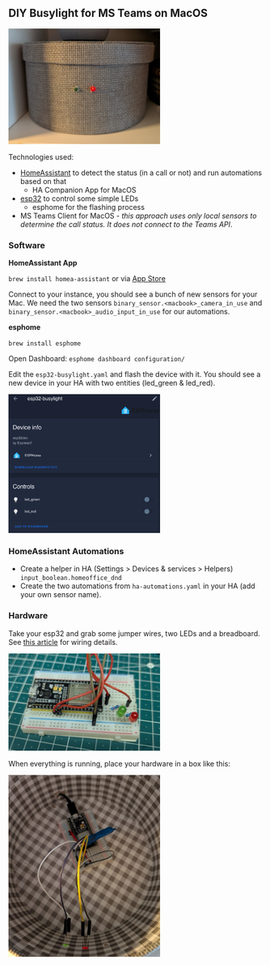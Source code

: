 ##  DIY Busylight for MS Teams on MacOS

<img src="./img/busylight_3.jpg" width="300" />

Technologies used:

- [HomeAssistant](https://www.home-assistant.io/) to detect the status (in a call or not) and run automations based on that
  - HA Companion App for MacOS
- [esp32](https://www.espressif.com/en/products/socs/esp32) to control some simple LEDs
  - esphome for the flashing process
- MS Teams Client for MacOS - *this approach uses only local sensors to determine the call status. It does not connect to the Teams API*.

### Software
**HomeAssistant App**

`brew install homea-assistant` or via [App Store](https://apps.apple.com/us/app/home-assistant/id1099568401)

Connect to your instance, you should see a bunch of new sensors for your Mac. We need the two sensors `binary_sensor.<macbook>_camera_in_use` and `binary_sensor.<macbook>_audio_input_in_use` for our automations.

**esphome**

`brew install esphome`

Open Dashboard: `esphome dashboard configuration/`

Edit the `esp32-busylight.yaml` and flash the device with it. You should see a new device in your HA with two entities (led_green & led_red).

<img src="./img/esp32_ha_device.png" width="300" />

### HomeAssistant Automations
- Create a helper in HA (Settings > Devices & services > Helpers) `input_boolean.homeoffice_dnd`
- Create the two automations from `ha-automations.yaml` in your HA (add your own sensor name).

### Hardware
Take your esp32 and grab some jumper wires, two LEDs and a breadboard. See [this article](https://esp32io.com/tutorials/esp32-blink-multiple-led) for wiring details.

<img src="./img/busylight_1.jpg" width="300" />

When everything is running, place your hardware in a box like this:

<img src="./img/busylight_2.jpg" width="300" />
